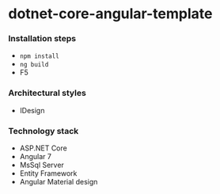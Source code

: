 # dotnet-core-angular-template

### Installation steps

 * `npm install`
 * `ng build`
 * F5

### Architectural styles
 * IDesign

### Technology stack
 * ASP.NET Core
 * Angular 7
 * MsSql Server
 * Entity Framework
 * Angular Material design
